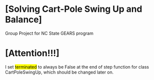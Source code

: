 # [Solving Cart-Pole Swing Up and Balance]
Group Project for NC State GEARS program

# [Attention!!!]
I set <mark>terminated</mark> to always be False at the end of step function for class CartPoleSwingUp, which should be changed later on.